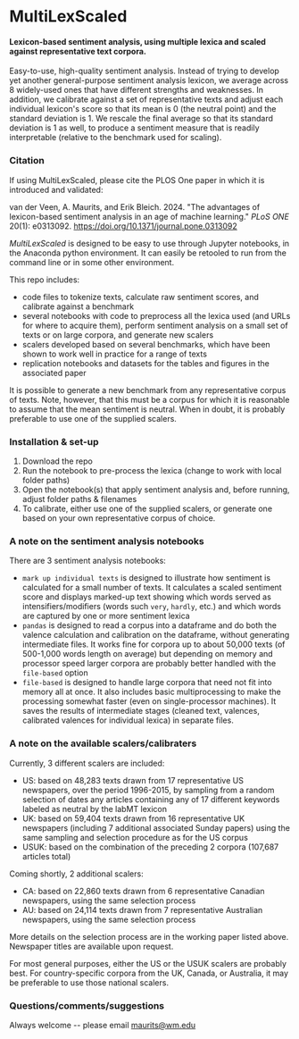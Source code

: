 # MultiLexScaled

#### Lexicon-based sentiment analysis, using multiple lexica and scaled against representative text corpora.

Easy-to-use, high-quality sentiment analysis. Instead of trying to develop yet another general-purpose sentiment analysis lexicon, we average across 8 widely-used ones that have different strengths and weaknesses. In addition, we calibrate against a set of representative texts and adjust each individual lexicon's score so that its mean is 0 (the neutral point) and the standard deviation is 1. We rescale the final average so that its standard deviation is 1 as well, to produce a sentiment measure that is readily interpretable (relative to the benchmark used for scaling).


### Citation

If using MultiLexScaled, please cite the PLOS One paper in which it is introduced and validated:

van der Veen, A. Maurits, and Erik Bleich. 2024. "The advantages of lexicon-based sentiment analysis in an age of machine learning." _PLoS ONE_ 20(1): e0313092. https://doi.org/10.1371/journal.pone.0313092


_MultiLexScaled_ is designed to be easy to use through Jupyter notebooks, in the Anaconda python environment. It can easily be retooled to run from the command line or in some other environment.

This repo includes:
- code files to tokenize texts, calculate raw sentiment scores, and calibrate against a benchmark
- several notebooks with code to preprocess all the lexica used (and URLs for where to acquire them), perform sentiment analysis on a small set of texts or on large corpora, and generate new scalers
- scalers developed based on several benchmarks, which have been shown to work well in practice for a range of texts
- replication notebooks and datasets for the tables and figures in the associated paper

It is possible to generate a new benchmark from any representative corpus of texts. Note, however, that this must be a corpus for which it is reasonable to assume that the mean sentiment is neutral. When in doubt, it is probably preferable to use one of the supplied scalers.


### Installation & set-up

1. Download the repo
2. Run the notebook to pre-process the lexica (change to work with local folder paths)
3. Open the notebook(s) that apply sentiment analysis and, before running, adjust folder paths & filenames
4. To calibrate, either use one of the supplied scalers, or generate one based on your own representative corpus of choice.

### A note on the sentiment analysis notebooks

There are 3 sentiment analysis notebooks:
- `mark up individual texts` is designed to illustrate how sentiment is calculated for a small number of texts. It calculates a scaled sentiment score and displays marked-up text showing which words served as intensifiers/modifiers (words such `very`, `hardly`, etc.) and which words are captured by one or more sentiment lexica
- `pandas` is designed to read a corpus into a dataframe and do both the valence calculation and calibration on the dataframe, without generating intermediate files. It works fine for corpora up to about 50,000 texts (of 500-1,000 words length on average) but depending on memory and processor speed larger corpora are probably better handled with the `file-based` option
- `file-based` is designed to handle large corpora that need not fit into memory all at once. It also includes basic multiprocessing to make the processing somewhat faster (even on single-processor machines). It saves the results of intermediate stages (cleaned text, valences, calibrated valences for individual lexica) in separate files.

### A note on the available scalers/calibraters

Currently, 3 different scalers are included:
- US: based on 48,283 texts drawn from 17 representative US newspapers, over the period 1996-2015, by sampling from a random selection of dates any articles containing any of 17 different keywords labeled as neutral by the labMT lexicon
- UK: based on 59,404 texts drawn from 16 representative UK newspapers (including 7 additional associated Sunday papers) using the same sampling and selection procedure as for the US corpus
- USUK: based on the combination of the preceding 2 corpora (107,687 articles total)

Coming shortly, 2 additional scalers:
- CA: based on 22,860 texts drawn from 6 representative Canadian newspapers, using the same selection process
- AU: based on 24,114 texts drawn from 7 representative Australian newspapers, using the same selection process

More details on the selection process are in the working paper listed above. Newspaper titles are available upon request.

For most general purposes, either the US or the USUK scalers are probably best. For country-specific corpora from the UK, Canada, or Australia, it may be preferable to use those national scalers.

### Questions/comments/suggestions

Always welcome -- please email maurits@wm.edu


```python

```
